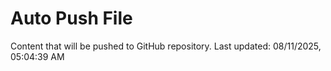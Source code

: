# Auto Push File

Content that will be pushed to GitHub repository.
Last updated: 08/11/2025, 05:04:39 AM